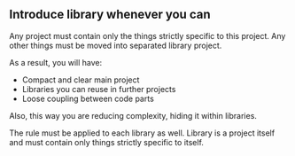 ## Introduce library whenever you can

Any project must contain only the things strictly specific to this project.
Any other things must be moved into separated library project.

As a result, you will have:

* Compact and clear main project
* Libraries you can reuse in further projects
* Loose coupling between code parts

Also, this way you are reducing complexity, hiding it within libraries.

The rule must be applied to each library as well.
Library is a project itself and must contain only things strictly specific to itself.
